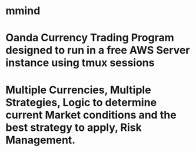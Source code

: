 # mmind
# Oanda Currency Trading Program designed to run in a free AWS Server instance using tmux sessions
# Multiple Currencies, Multiple Strategies, Logic to determine current Market conditions and the best strategy to apply, Risk Management.
